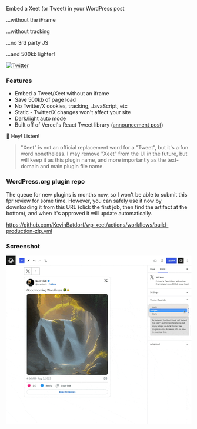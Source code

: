 Embed a Xeet (or Tweet) in your WordPress post

...without the iFrame

...without tracking

...no 3rd party JS

...and 500kb lighter!

[![Twitter](https://img.shields.io/twitter/url/https/twitter.com/kevinbatdorf.svg?style=social&label=Follow%20%40kevinbatdorf)](https://twitter.com/kevinbatdorf)

### Features
- Embed a Tweet/Xeet without an iframe
- Save 500kb of page load
- No Twitter/X cookies, tracking, JavaScript, etc
- Static - Twitter/X changes won't affect your site
- Dark/light auto mode
- Built off of Vercel's React Tweet library ([announcement post](https://vercel.com/blog/introducing-react-tweet))

🧚 Hey! Listen!
> "Xeet" is not an official replacement word for a "Tweet", but it's a fun word nonetheless. I may remove "Xeet" from the UI in the future, but will keep it as this plugin name, and more importantly as the text-domain and main plugin file name.

### WordPress.org plugin repo

The queue for new plugins is months now, so I won't be able to submit this fpr review for some time. However, you can safely use it now by downloading it from this URL (click the first job, then find the artifact at the bottom), and when it's approved it will update automatically.

https://github.com/KevinBatdorf/wp-xeet/actions/workflows/build-production-zip.yml

### Screenshot

![alt text](.wordpress-org/screenshot-1.gif 'Example')
